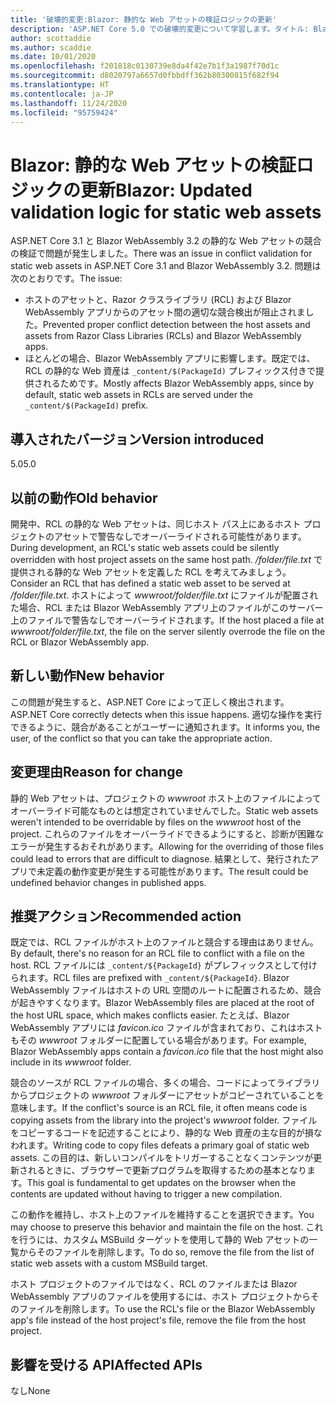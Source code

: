 ```yaml
---
title: '破壊的変更:Blazor: 静的な Web アセットの検証ロジックの更新'
description: 'ASP.NET Core 5.0 での破壊的変更について学習します。タイトル: Blazor:静的な Web アセットの検証ロジックの更新'
author: scottaddie
ms.author: scaddie
ms.date: 10/01/2020
ms.openlocfilehash: f201818c0130739e8da4f42e7b1f3a1987f70d1c
ms.sourcegitcommit: d8020797a6657d0fbbdff362b80300815f682f94
ms.translationtype: HT
ms.contentlocale: ja-JP
ms.lasthandoff: 11/24/2020
ms.locfileid: "95759424"
---
```

# <a name="blazor-updated-validation-logic-for-static-web-assets"></a><span data-ttu-id="76a79-103">Blazor: 静的な Web アセットの検証ロジックの更新</span><span class="sxs-lookup"><span data-stu-id="76a79-103">Blazor: Updated validation logic for static web assets</span></span>

<span data-ttu-id="76a79-104">ASP.NET Core 3.1 と Blazor WebAssembly 3.2 の静的な Web アセットの競合の検証で問題が発生しました。</span><span class="sxs-lookup"><span data-stu-id="76a79-104">There was an issue in conflict validation for static web assets in ASP.NET Core 3.1 and Blazor WebAssembly 3.2.</span></span> <span data-ttu-id="76a79-105">問題は次のとおりです。</span><span class="sxs-lookup"><span data-stu-id="76a79-105">The issue:</span></span>

* <span data-ttu-id="76a79-106">ホストのアセットと、Razor クラスライブラリ (RCL) および Blazor WebAssembly アプリからのアセット間の適切な競合検出が阻止されました。</span><span class="sxs-lookup"><span data-stu-id="76a79-106">Prevented proper conflict detection between the host assets and assets from Razor Class Libraries (RCLs) and Blazor WebAssembly apps.</span></span>
* <span data-ttu-id="76a79-107">ほとんどの場合、Blazor WebAssembly アプリに影響します。既定では、RCL の静的な Web 資産は `_content/$(PackageId)` プレフィックス付きで提供されるためです。</span><span class="sxs-lookup"><span data-stu-id="76a79-107">Mostly affects Blazor WebAssembly apps, since by default, static web assets in RCLs are served under the `_content/$(PackageId)` prefix.</span></span>

## <a name="version-introduced"></a><span data-ttu-id="76a79-108">導入されたバージョン</span><span class="sxs-lookup"><span data-stu-id="76a79-108">Version introduced</span></span>

<span data-ttu-id="76a79-109">5.0</span><span class="sxs-lookup"><span data-stu-id="76a79-109">5.0</span></span>

## <a name="old-behavior"></a><span data-ttu-id="76a79-110">以前の動作</span><span class="sxs-lookup"><span data-stu-id="76a79-110">Old behavior</span></span>

<span data-ttu-id="76a79-111">開発中、RCL の静的な Web アセットは、同じホスト パス上にあるホスト プロジェクトのアセットで警告なしでオーバーライドされる可能性があります。</span><span class="sxs-lookup"><span data-stu-id="76a79-111">During development, an RCL's static web assets could be silently overridden with host project assets on the same host path.</span></span> <span data-ttu-id="76a79-112">*/folder/file.txt* で提供される静的な Web アセットを定義した RCL を考えてみましょう。</span><span class="sxs-lookup"><span data-stu-id="76a79-112">Consider an RCL that has defined a static web asset to be served at */folder/file.txt*.</span></span> <span data-ttu-id="76a79-113">ホストによって *wwwroot/folder/file.txt* にファイルが配置された場合、RCL または Blazor WebAssembly アプリ上のファイルがこのサーバー上のファイルで警告なしでオーバーライドされます。</span><span class="sxs-lookup"><span data-stu-id="76a79-113">If the host placed a file at *wwwroot/folder/file.txt*, the file on the server silently overrode the file on the RCL or Blazor WebAssembly app.</span></span>

## <a name="new-behavior"></a><span data-ttu-id="76a79-114">新しい動作</span><span class="sxs-lookup"><span data-stu-id="76a79-114">New behavior</span></span>

<span data-ttu-id="76a79-115">この問題が発生すると、ASP.NET Core によって正しく検出されます。</span><span class="sxs-lookup"><span data-stu-id="76a79-115">ASP.NET Core correctly detects when this issue happens.</span></span> <span data-ttu-id="76a79-116">適切な操作を実行できるように、競合があることがユーザーに通知されます。</span><span class="sxs-lookup"><span data-stu-id="76a79-116">It informs you, the user, of the conflict so that you can take the appropriate action.</span></span>

## <a name="reason-for-change"></a><span data-ttu-id="76a79-117">変更理由</span><span class="sxs-lookup"><span data-stu-id="76a79-117">Reason for change</span></span>

<span data-ttu-id="76a79-118">静的 Web アセットは、プロジェクトの *wwwroot* ホスト上のファイルによってオーバーライド可能なものとは想定されていませんでした。</span><span class="sxs-lookup"><span data-stu-id="76a79-118">Static web assets weren't intended to be overridable by files on the *wwwroot* host of the project.</span></span> <span data-ttu-id="76a79-119">これらのファイルをオーバーライドできるようにすると、診断が困難なエラーが発生するおそれがあります。</span><span class="sxs-lookup"><span data-stu-id="76a79-119">Allowing for the overriding of those files could lead to errors that are difficult to diagnose.</span></span> <span data-ttu-id="76a79-120">結果として、発行されたアプリで未定義の動作変更が発生する可能性があります。</span><span class="sxs-lookup"><span data-stu-id="76a79-120">The result could be undefined behavior changes in published apps.</span></span>

## <a name="recommended-action"></a><span data-ttu-id="76a79-121">推奨アクション</span><span class="sxs-lookup"><span data-stu-id="76a79-121">Recommended action</span></span>

<span data-ttu-id="76a79-122">既定では、RCL ファイルがホスト上のファイルと競合する理由はありません。</span><span class="sxs-lookup"><span data-stu-id="76a79-122">By default, there's no reason for an RCL file to conflict with a file on the host.</span></span> <span data-ttu-id="76a79-123">RCL ファイルには `_content/${PackageId}` がプレフィックスとして付けられます。</span><span class="sxs-lookup"><span data-stu-id="76a79-123">RCL files are prefixed with `_content/${PackageId}`.</span></span> <span data-ttu-id="76a79-124">Blazor WebAssembly ファイルはホストの URL 空間のルートに配置されるため、競合が起きやすくなります。</span><span class="sxs-lookup"><span data-stu-id="76a79-124">Blazor WebAssembly files are placed at the root of the host URL space, which makes conflicts easier.</span></span> <span data-ttu-id="76a79-125">たとえば、Blazor WebAssembly アプリには *favicon.ico* ファイルが含まれており、これはホストもその *wwwroot* フォルダーに配置している場合があります。</span><span class="sxs-lookup"><span data-stu-id="76a79-125">For example, Blazor WebAssembly apps contain a *favicon.ico* file that the host might also include in its *wwwroot* folder.</span></span>

<span data-ttu-id="76a79-126">競合のソースが RCL ファイルの場合、多くの場合、コードによってライブラリからプロジェクトの *wwwroot* フォルダーにアセットがコピーされていることを意味します。</span><span class="sxs-lookup"><span data-stu-id="76a79-126">If the conflict's source is an RCL file, it often means code is copying assets from the library into the project's *wwwroot* folder.</span></span> <span data-ttu-id="76a79-127">ファイルをコピーするコードを記述することにより、静的な Web 資産の主な目的が損なわれます。</span><span class="sxs-lookup"><span data-stu-id="76a79-127">Writing code to copy files defeats a primary goal of static web assets.</span></span> <span data-ttu-id="76a79-128">この目的は、新しいコンパイルをトリガーすることなくコンテンツが更新されるときに、ブラウザーで更新プログラムを取得するための基本となります。</span><span class="sxs-lookup"><span data-stu-id="76a79-128">This goal is fundamental to get updates on the browser when the contents are updated without having to trigger a new compilation.</span></span>

<span data-ttu-id="76a79-129">この動作を維持し、ホスト上のファイルを維持することを選択できます。</span><span class="sxs-lookup"><span data-stu-id="76a79-129">You may choose to preserve this behavior and maintain the file on the host.</span></span> <span data-ttu-id="76a79-130">これを行うには、カスタム MSBuild ターゲットを使用して静的 Web アセットの一覧からそのファイルを削除します。</span><span class="sxs-lookup"><span data-stu-id="76a79-130">To do so, remove the file from the list of static web assets with a custom MSBuild target.</span></span>

<span data-ttu-id="76a79-131">ホスト プロジェクトのファイルではなく、RCL のファイルまたは Blazor WebAssembly アプリのファイルを使用するには、ホスト プロジェクトからそのファイルを削除します。</span><span class="sxs-lookup"><span data-stu-id="76a79-131">To use the RCL's file or the Blazor WebAssembly app's file instead of the host project's file, remove the file from the host project.</span></span>

## <a name="affected-apis"></a><span data-ttu-id="76a79-132">影響を受ける API</span><span class="sxs-lookup"><span data-stu-id="76a79-132">Affected APIs</span></span>

<span data-ttu-id="76a79-133">なし</span><span class="sxs-lookup"><span data-stu-id="76a79-133">None</span></span>

<!--

### Category

ASP.NET Core

### Affected APIs

Not detectable via API analysis

-->
